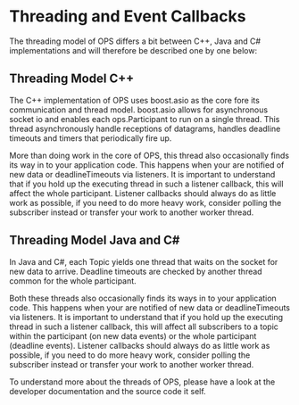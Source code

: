 # Threading and Event Callbacks #

The threading model of OPS differs a bit between C++, Java and C# implementations and will therefore be described one by one below:

## Threading Model C++ ##

The C++ implementation of OPS uses boost.asio as the core fore its communication and thread model. boost.asio allows for asynchronous socket io and enables each ops.Participant  to run on a single thread. This thread asynchronously handle receptions of datagrams, handles deadline timeouts and timers that periodically fire up.

More than doing work in the core of OPS, this thread also occasionally finds its way in to your application code. This happens when your are notified of new data or deadlineTimeouts via listeners. It is important to understand that if you hold up the executing thread in such a listener callback, this will affect the whole participant. Listener callbacks should always do as little work as possible, if you need to do more heavy work, consider polling the subscriber instead or transfer your work to another worker thread.


## Threading Model Java and C# ##

In Java and C#, each Topic yields one thread that waits on the socket for new data to arrive. Deadline timeouts are checked by another thread common for the whole participant.

Both these threads also occasionally finds its ways in to your application code. This happens when your are notified of new data or deadlineTimeouts via listeners. It is important to understand that if you hold up the executing thread in such a listener callback, this will affect all subscribers to a topic within the participant (on new data events) or the whole participant (deadline events). Listener callbacks should always do as little work as possible, if you need to do more heavy work, consider polling the subscriber instead or transfer your work to another worker thread.

To understand more about the threads of OPS, please have a look at the developer documentation and the source code it self.
